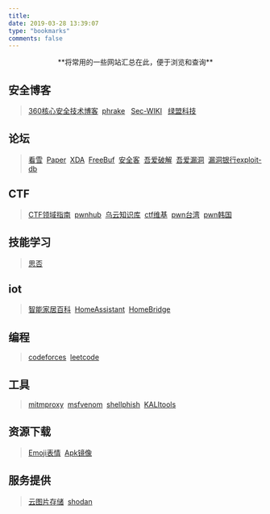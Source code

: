```yaml
---
title:
date: 2019-03-28 13:39:07
type: "bookmarks"
comments: false
---
```


<center>
 **将常用的一些网站汇总在此，便于浏览和查询**
</center>

## 安全博客
> [360核心安全技术博客](http://blogs.360.cn/) &nbsp;[phrake](http://phrack.org/index.html)  &nbsp; [Sec-WIKI](https://www.sec-wiki.com/index.php) &nbsp;  [绿盟科技](http://blog.nsfocus.net/)

## 论坛
> [看雪](https://bbs.pediy.com/)  &nbsp;[Paper](https://paper.seebug.org/)&nbsp; [XDA](https://forum.xda-developers.com/)&nbsp; [FreeBuf](http://www.freebuf.com/)&nbsp; [安全客](https://www.anquanke.com/)&nbsp; [吾爱破解](https://www.52pojie.cn/)&nbsp; [吾爱漏洞](http://www.52bug.cn/)&nbsp; [漏洞银行exploit-db](https://www.exploit-db.com/)

## CTF
> [CTF领域指南](https://wizardforcel.gitbooks.io/ctf-field-guide/content/1.html)&nbsp; [pwnhub](https://pwnhub.cn/index)&nbsp; [乌云知识库](http://www.anquan.us/)&nbsp; [ctf维基](https://ctf-wiki.github.io/ctf-wiki/)&nbsp; [pwn台湾](https://pwnable.tw/)&nbsp; [pwn韩国](http://www.pwnable.kr/)

## 技能学习
> [思否](https://segmentfault.com/)

## iot
> [智能家居百科](https://wiki.yinhh.com/)&nbsp; [HomeAssistant](https://www.home-assistant.io/)&nbsp; [HomeBridge](https://homekit.loli.ren/)

## 编程
> [codeforces](http://codeforces.com/)&nbsp; [leetcode](https://leetcode-cn.com/)

## 工具
> [mitmproxy](https://mitmproxy.org/)&nbsp; [msfvenom](https://www.offensive-security.com/metasploit-unleashed/msfvenom/)&nbsp; [shellphish](https://github.com/shellphish)&nbsp; [KALItools](https://tools.kali.org/)

## 资源下载
> [Emoji表情](https://emojipedia.org/)&nbsp;  [Apk镜像](https://www.apkmirror.com/)

## 服务提供
> [云图片存储](https://cloudinary.com/console/media_library/folders/all/)&nbsp; [shodan](https://www.shodan.io/)
